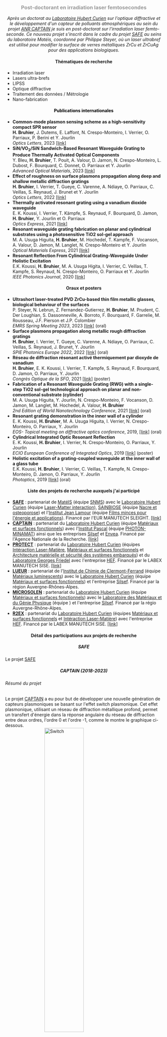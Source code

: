 <html>
	<head>
		<style>
			h1 {
  				text-align: center;
				}
			h2 {
  				text-align: center;
				}
			h3 {
  				text-align: center;
				}
			h4 {
  				text-align: center;
				}
			h5 {
  				text-align: center;
				}
			.center {
				display: block;
				margin-left: auto;
				margin-right: auto;
				width: 50%;
			}
			p {
				text-align: center;
				font-style: italic;
			}
		</style>
	</head>
	<body>
		<!--<h1>Hugo Bruhier</h1>-->
		<h3><span style="color: #999999;">Post-doctorant en irradiation laser femtosecondes</span></h3>
		<p>Après un doctorat au <a href="https://laboratoirehubertcurien.univ-st-etienne.fr/en/index.html">Laboratoire Hubert Curien</a> sur l'optique diffractive et le développement d'un capteur de polluants atmosphériques au sein du projet <a href="https://anr.fr/Projet-ANR-18-CE04-0008">ANR CAPTAIN</a> je suis en post-doctorat sur l'irradiation laser femto-seconde. Ce nouveau projet s'inscrit dans le cadre du projet <a href="https://manutech-sleight.com/sleight-s-research-projects/safe-research-project-259621.kjsp">SAFE</a> au seins du laboratoire Matéis, coordonné par Philippe Steyer, où un laser ultrabref est utilisé pour modifier la surface de verres métalliques ZrCu et ZrCuAg pour des applications biologiques.</p>
		<h4>Thématiques de recherche</h4>
		<ul>
			<li>Irradiation laser</li>
			<li>Lasers ultra-brefs</li>
			<li>LIPSS</li>
			<li>Optique diffractive</li>
			<li>Traitement des données / Métrologie</li>
			<li>Nano-fabrication</li>
		</ul>
		<h4 style="color: #2e6c80;"><span style="color: #000000;">Publications internationales</span></h4>
		<ul>
			<li><strong>Common-mode plasmon sensing scheme as a high-sensitivity compact SPR sensor</strong><br /><strong>H. Bruhier</strong>, J. Dutems, E. Laffont, N. Crespo-Monteiro, I. Verrier, O. Parriaux, P. Berini et Y. Jourlin<br /><em>Optics Letters</em>, 2023 <a href="https://doi.org/10.1364/OL.483692">[link]</a></li>
			<li><strong>SiN/VO<sub>2</sub>/SiN Sandwich‐Based Resonant Waveguide Grating to Produce Thermally Activated Optical Components</strong><br />Y. Bleu, <strong>H. Bruhier</strong>, T. Pouit, A. Valour, D. Jamon, N. Crespo-Monteiro, L. Dubost, F. Bourquard, C. Donnet, O. Parriaux et Y. Jourlin<br /><em>Advanced Optical Materials</em>, 2023 <a href="https://doi.org/10.1002/adom.202300126">[link]</a></li>
			<li><strong>Effect of roughness on surface plasmons propagation along deep and shallow metallic diffraction gratings</strong><br /><strong>H. Bruhier</strong>, I. Verrier, T. Gueye, C. Varenne, A. Ndiaye, O. Parriaux, C. Veillas, S. Reynaud, J. Brunet et Y. Jourlin<br /><em>Optics Letters</em>, 2022 <a href="https://doi.org/10.1364/OL.443659">[link]</a></li>
			<li><strong>Thermally activated resonant grating using a vanadium dioxide waveguide</strong><br />E. K. Koussi, I. Verrier, T. K&auml;mpfe, S. Reynaud, F. Bourquard, D. Jamon, <strong>H. Bruhier</strong>, Y. Jourlin et O. Parriaux<br /><em>Optics Express</em>, 2021 <a href="https://doi.org/10.1364/OME.413373">[link]</a></li>
			<li><strong>Resonant waveguide grating fabrication on planar and cylindrical substrates using a photosensitive TiO2 sol-gel approach</strong><br />M. A. Usuga Higuita, <strong>H. Bruhier</strong>, M. Hochedel, T. Kampfe, F. Vocanson, A. Valour, D. Jamon, M. Langlet, N. Crespo-Monteiro et Y. Jourlin<br /><em>Optical Materials Express</em>, 2021 <a href="https://doi.org/10.1364/OME.411560">[link]</a></li>
			<li><strong>Resonant Reflection From Cylindrical Grating-Waveguide Under Holistic Excitation</strong><br />E.K. Koussi, <strong>H. Bruhier</strong>, M. A. Usuga Higita, I. Verrier, C. Veillas, T. Kampfe, S. Reynaud, N. Crespo-Monteiro, O. Parriaux et Y. Jourlin&nbsp;<br /><em>IEEE Photonics Journal</em>, 2020 <a href="https://doi.org/10.1109/JPHOT.2020.2966146">[link]</a></li>
		</ul>
		<h4>Oraux et posters</h4>
		<ul>
			<li><strong>Ultrashort laser-treated PVD ZrCu-based thin film metallic glasses, biological behaviour of the surfaces</strong><br />P. Steyer, N. Lebrun, Z. Fernandez-Gutierrez, <strong>H. Bruhier</strong>, M. Prudent, C. Der Loughian, S. Dassonneville, A. Borroto, F. Bourquard, F. Garrelie, M. Rousseau, J.F. Pierson et J.P. Colombier<br /><em>EMRS Spring Meeting 2023</em>, 2023 <a href="">[link]</a> (oral)</li>
			<li><strong>Surface plasmons propagation along metallic rough diffraction gratings</strong><br /><strong>H. Bruhier</strong>, I. Verrier, T. Gueye, C. Varenne, A. Ndiaye, O. Parriaux, C. Veillas, S. Reynaud, J. Brunet, Y. Jourlin<br /><em>SPIE Photonics Europe 2022</em>, 2022 <a href="https://doi.org/10.1117/12.2620944">[link]</a> (oral)</li>
			<li><strong>Réseau de diffraction résonant activé thermiquement par dioxyde de vanadium</strong><br /><strong>H. Bruhier</strong>, E. K. Koussi, I. Verrier, T. Kampfe, S. Reynaud, F. Bourquard, D. Jamon, O. Parriaux, Y. Jourlin<br /><em>Congrès Optique de la SFO</em>, 2021 <a href="https://hal.archives-ouvertes.fr/hal-03346630">[link]</a> (poster)</li>
			<li><strong>Fabrication of a Resonant Waveguide Grating (RWG) with a single-step TiO2 sol-gel technological approach on planar and non-conventional substrate (cylinder)</strong><br />M. A. Usuga Higuita, Y. Jourlin, N. Crespo-Monteiro, F. Vocanson, D. Jamon, M. Langlet, M. Hochedel, A. Valour, <strong>H. Bruhier</strong><br /><em>2nd Edition of World Nanotechnology Conference</em>, 2021 <a href="https://hal.archives-ouvertes.fr/hal-03273603">[link]</a> (oral)</li>
			<li><strong>Resonant grating demonstration in the inner wall of a cylinder</strong><br />E. K. Koussi, <strong>H. Bruhier</strong>, M. A. Usuga Higuita, I. Verrier, N. Crespo-Monteiro, O. Parriaux, Y. Jourlin<br /><em>EOS- Topical meeting on diffractive optics conference</em>, 2019, <a href="https://hal.archives-ouvertes.fr/hal-02348191">[link]</a> (oral)</li>
			<li><strong>Cylindrical Integrated Optic Resonant Reflection</strong><br />E. K. Koussi, <strong>H. Bruhier</strong>, I. Verrier, N. Crespo-Monteiro, O. Parriaux, Y. Jourlin<br /><em>ECIO European Conference of Integrated Optics</em>, 2019 <a href="https://hal.archives-ouvertes.fr/hal-02348028">[link]</a> (poster)</li>
			<li><strong>Holistic excitation of a grating-coupled waveguide at the inner wall of a glass tube</strong><br />E.K. Koussi, <strong>H. Bruhier</strong>, I. Verrier, C. Veillas, T. Kampfe, N. Crespo-Monteiro, D. Jamon, O. Parriaux, Y. Jourlin<br /><em>Photoptics</em>, 2019 <a href="https://hal.archives-ouvertes.fr/hal-02056463">[link]</a> (oral)</li>
		</ul>
		<h4>Liste des projets de recherche auxquels j'ai participé</h4>
		<ul>
			<li><strong><a href="#ProjetSafe">SAFE</a></strong> : partenariat de <a href="https://mateis.insa-lyon.fr/fr">MatéIS</a> (équipe <a href="https://mateis.insa-lyon.fr/fr/content/nano-et-micro-structures">SNMS</a>) avec le <a href="https://laboratoirehubertcurien.univ-st-etienne.fr/en/index.html">Laboratoire Hubert Curien</a> (équipe <a href="https://laboratoirehubertcurien.univ-st-etienne.fr/en/teams/laser-matter-interaction.html">Laser-Matter interaction</a>), <a href="https://sainbiose.univ-st-etienne.fr/fr/index.html">SAINBIOSE</a> (équipe <a href="https://sainbiose.univ-st-etienne.fr/fr/bto/dut-bac-2/nacre-et-osteoporose.html">Nacre et osteoporose</a>) et l'<a href="https://ijl.univ-lorraine.fr">Institut Jean Lamour</a> (équipe <a href="https://ijl.univ-lorraine.fr/equipes/equipe-films-minces-pour-lenergie-et-applications">Films minces pour l'énergie et applications</a>). Financé par l'EUR MANUTECH SLEIGHT. <a href="https://manutech-sleight.com/sleight-s-research-projects/safe-research-project-259621.kjsp">[link]</a></li>
			<li><strong><a href="#ProjetCaptain">CAPTAIN</a></strong> : partenariat du <a href="https://laboratoirehubertcurien.univ-st-etienne.fr/en/index.html">Laboratoire Hubert Curien</a> (équipe <a href="https://laboratoirehubertcurien.univ-st-etienne.fr/en/teams/functional-materials-and-surfaces.html">Matériaux et surfaces fonctionnels</a>) avec l'<a href="http://www.institutpascal.uca.fr/index.php/fr/">Institut Pascal</a> (équipe <a href="http://www.institutpascal.uca.fr/index.php/fr/minamat/61-photon/492-minamat-operation-capteurs-de-gaz-microsystemes">PHOTON-MINAMAT</a>) ainsi que les entreprises <a href="https://www.silsef.com/">Silsef</a> et <a href="https://www.envea.global/fr/">Envea</a>. Financé par l'Agence Nationale de la Recherche. <a href="https://anr.fr/Projet-ANR-18-CE04-0008">[link]</a></li>
			<li><strong><a href="#ProjetProtect">PROTECT</a></strong> : partenariat du <a href="https://laboratoirehubertcurien.univ-st-etienne.fr/en/index.html">Laboratoire Hubert Curien</a> (équipes <a href="https://laboratoirehubertcurien.univ-st-etienne.fr/en/teams/laser-matter-interaction.html">Intéraction Laser-Matière</a>, <a href="https://laboratoirehubertcurien.univ-st-etienne.fr/en/teams/functional-materials-and-surfaces.html">Matériaux et surfaces fonctionnels</a> et <a href="https://laboratoirehubertcurien.univ-st-etienne.fr/en/teams/secure-embedded-systems-hardware-architectures.html">Architecture matérielle et sécurité des systèmes embarqués</a>) et du <a href="https://www.mines-stetienne.fr/lgf/">Laboratoire Georges Friedel</a> avec l'entreprise <a href="https://www.hef.fr/">HEF</a>. Financé par le LABEX MANUTECH SISE. <a href="https://manutech-sise.universite-lyon.fr/projet-protect-169582.kjsp">[link]</a></li>
			<li><strong><a href="#ProjetLueur">LUEUR</a></strong> : partenariat de l'<a href="https://iccf.uca.fr/#/">Institut de Chimie de Clermont-Ferrand</a> (équipe <a href="https://iccf.uca.fr/recherche/materiaux-inorganiques/materiaux-luminescents#/admin">Matériaux luminescents</a>) avec le <a href="https://laboratoirehubertcurien.univ-st-etienne.fr/en/index.html">Laboratoire Hubert Curien</a> (équipe <a href="https://laboratoirehubertcurien.univ-st-etienne.fr/en/teams/functional-materials-and-surfaces.html">Matériaux et surfaces fonctionnels</a>) et l'entreprise <a href="https://www.silsef.com/">Silsef</a>. Financé par la région Auvergne-Rhônes-Alpes.</li>
			<li><strong><a href="#ProjetMicrosolen">MICROSOLEN</a></strong> : partenariat du <a href="https://laboratoirehubertcurien.univ-st-etienne.fr/en/index.html">Laboratoire Hubert Curien</a> (équipe <a href="https://laboratoirehubertcurien.univ-st-etienne.fr/en/teams/functional-materials-and-surfaces.html">Matériaux et surfaces fonctionnels</a>) avec le <a href="https://lmgp.grenoble-inp.fr/">Laboratoire des Matériaux et du Génie Physique</a> (équipe ) et l'entreprise <a href="https://www.silsef.com/">Silsef</a>. Financé par la régio Auvergne-Rhône-Alpes.</li>
			<li><strong><a href="#ProjetR2EX">R2EX</a></strong> : partenariat du <a href="https://laboratoirehubertcurien.univ-st-etienne.fr/en/index.html">Laboratoire Hubert Curien</a> (équipes <a href="https://laboratoirehubertcurien.univ-st-etienne.fr/en/teams/functional-materials-and-surfaces.html">Matériaux et surfaces fonctionnels</a> et <a href="https://laboratoirehubertcurien.univ-st-etienne.fr/en/teams/laser-matter-interaction.html">Intéraction Laser-Matière</a>) avec l'entreprise <a href="https://www.hef.fr/">HEF</a>. Financé par le LABEX MANUTECH SISE. <a href="https://manutech-sise.universite-lyon.fr/axe-3-labex-2011-2019/projet-r2ex-54096.kjsp">[link]</a></li>
		</ul>
		<h4>Détail des participations aux projets de recherche</h4>
			<h5><a id="ProjetSafe">SAFE</a></h5>
				Le projet <a href="https://anr.fr/Projet-ANR-18-CE04-0008">SAFE</a>
			<h5><a id="ProjetCaptain">CAPTAIN</a> (2018-2023)</h5>
				<h6>Résumé du projet</h6>
					Le projet <a href="https://anr.fr/Projet-ANR-18-CE04-0008">CAPTAIN</a> a eu pour but de développer une nouvelle génération de capteurs plasmoniques se basant sur l'effet switch plasmonique. Cet effet plasmonique, utilisant un réseau de diffraction métallique profond, permet un transfert d'énergie dans la réponse angulaire du réseau de diffraction entre deux ordres, l'ordre 0 et l'ordre -1, comme le montre le graphique ci-dessous.
					<img src="Switch.png" alt="Switch" class="center">
					<p>Efficacité de diffraction des ordres réfléchis 0 et -1 d'un réseau sinusoïdal en or(période de nm et profonduer  nm) à une logueur d'onde de XX nm en polarization TM.</p>
				<h6>Principaux résultats</h6>
					<ul>
						<li>Fabrication (par LIL) et réplication en sol-gel de réseaux sinusoïdaux "profonds"</li>
						<li>Démonstration de la possibilité d'utiliser l'effet switch comme mesure de variation d'indice</li>
						<li>Sensibilité plasmonique de la phtalocyanine de cuivre à une gaz réducteur (NH<sub>3</sub>)</li>
					</ul>
				<h6>Missions effectuées</h6>
					<ul>
						<li>Modélisation électromagnétique de réseaux plasmoniques sinusoïdaux profonds (méthode Chandezon)</li>
						<li>Fabrication par lithographie laser interférentielle de réseaux sinusoïdaux profonds</li>
						<li>Dépôt de couches métalliques fines par évapoation thermique</li>
						<li>Caractérisation topographique des structures fabriquées</li>
						<li>Analyse métrologique de la chaîne de mesure mise en place pour le capteur</li>
						<li>Instrumentation des bancs de mesures de la réponse angulaire et de la réponse plasmonique</li>
					</ul>
				<h6>Publications/conférences liées au projet</h6>
					<ul>
						<li><strong>Conception et caractérisation de capteurs plasmoniques et conductimétriques dédiés à la mesure de N02 et 03 pour le contrôle de la qualité de l'air</strong><br />Thiaka Gueye<br /><em>Thèse de doctorat</em>, Université Clermont Auvergne, Clermont-Ferrand, 2023</li>
						<li><strong>Développement d'un capteur plasmonique pour le contrôe de la qualité de l'air</strong><br /><strong>H. Bruhier</strong><br /><em>Thèse de doctorat</em>, Université Jean Monnet, Saint-Etienne, 2023</li>
						<li><strong>Common-mode plasmon sensing scheme as a high-sensitivity compact SPR sensor</strong><br /><strong>H. Bruhier</strong>, J. Dutems, E. Laffont, N. Crespo-Monteiro, I. Verrier, O. Parriaux, P. Berini et Y. Jourlin<br /><em>Optics Letters</em>, 2023 <a href="https://doi.org/10.1364/OL.483692">[link]</a></li>
						<li><strong>Surface plasmons propagation along metallic rough diffraction gratings</strong><br /><strong>H. Bruhier</strong>, I. Verrier, T. Gueye, C. Varenne, A. Ndiaye, O. Parriaux, C. Veillas, S. Reynaud, J. Brunet, Y. Jourlin<br /><em>SPIE Photonics Europe 2022</em>, 2022 <a href="https://doi.org/10.1117/12.2620944">[link]</a> (oral)</li>
						<li><strong>Effect of roughness on surface plasmons propagation along deep and shallow metallic diffraction gratings</strong><br /><strong>H. Bruhier</strong>, I. Verrier, T. Gueye, C. Varenne, A. Ndiaye, O. Parriaux, C. Veillas, S. Reynaud, J. Brunet et Y. Jourlin<br /><em>Optics Letters</em>, 2022 <a href="https://doi.org/10.1364/OL.443659">[link]</a></li>
						<li><strong>Ultra hight sensitive NO<sub>2</sub> gas microsensor for environmental monitoring or mapping urban air quality</strong><br />T. Gueye, J. Brunet, A. Ndiaye, C. Varenne, E. Riuz et A. Pauly<br /><em>Sensors 2021</em>, 2021 <a href="https://hal.science/hal-03607665v1">[link]</a> (oral)</li>
					</ul>
			<h5><a id="ProjetProtect">PROTECT</a> (2021-2023)</h5>
				Le projet <a href="https://anr.fr/Projet-ANR-18-CE04-0008">PROTECT</a>
			<h5><a id="ProjetLueur">LUEUR</a> (2019-2023)</h5>
				Le projet <a href="https://anr.fr/Projet-ANR-18-CE04-0008">LUEUR</a>
			<h5><a id="ProjetMicrosolen">MICROSOLEN</a></h5>
				Le projet <a href="https://anr.fr/Projet-ANR-18-CE04-0008">MICROSOLEN</a>
			<h5><a id="ProjetR2EX">R2EX</a> (2016-2019)</h5>
				Le projet <a href="https://anr.fr/Projet-ANR-18-CE04-0008">R2EX</a>
		<h4>Enseignement</h4>
		<ul>
			<li>2023-2024 : TP Conditionnement des signaux analogiques (IUT)</li>
			<li>2021-2022 : TP Conditionnement des signaux analogiques (IUT), TP Optique Ondulatoire (IUT), CM/TD Statistiques Industrielles (Ecole d'ingénieur)</li>
			<li>2020-2021 : TP Métrologie (IUT), TP Optique Ondulatoire (IUT), TP Traitement des données (IUT), CM/TD Statistiques Industrielles (Ecole d'ingénieur)</li>
			<li>2019-2020 : TP Métrologie (IUT), TP Optique Ondulatoire (IUT), TP Traitement des donnés (IUT)</li>
		</ul>
		<h4>Détails des cours</h4>
		<ul>
			<li><em>CM/TD Statistiques Industrielles</em><br />Rappels des bases de probabilités et statistiques. Tests du &xi<sup>2</sup>. Régression linéaire, multilinéaire et introduction à la régression non-linéaire.</li>
			<li><em>TP Conditionnement des signaux analogiques</em><br />Notions à l'utilisation de la FFT sur es oscillosccopes numériques, étude et caractérisation de systèmes du deuxième ordre, oscillateur à pont de Wien, introduction à la modulation d'amplitude et introduction à l'asservissement par PID.(DUT Mesures Physiques Saint-Etienne, 2<sup>ème</sup> année et BUT Mesures Physiques Saint-Etienne, 2<sup>ème</sup> année)</li>
			<li><em>TP Métrologie</em><br />Caractérisation de l'incertitude d'une chaine de mesure dans son ensemble, vérification d'appareils de mesures à partir d'étalon, incertitude par loi de propagation et introduction aux tests du &xi<sup>2</sup>. (DUT Mesures Physiques Saint-Etienne, 2<sup>ème</sup> année)</li>
			<li><em>TP Optique Ondulatoire</em><br />Caractérisation d'une diode laser, introduction à la polarisation, mesure optique par la figure de diffraction, filtrage spatial, mise en place d'une monochromateur et mesure de température/déformation par réseau de Bragg. (DUT Mesures Physiques Saint-Etienne, 2<sup>ème</sup> année)</li>
			<li><em>TP Traitement des données</em><br />Introduction à l'utilisation d'Excel pour la métrologie : tracé de courbes et d'histogrammes, droite de régression, calcul d'incertitudes. (DUT Mesures Physiques Saint-Etienne, 1<sup>ère</sup> année)</li>
		</ul>
		<h4>Encadrement de stagiaires</h4>
		<ul>
			<li><strong>Cécilia Perrette</strong> : Caractérisation dans l'espace fréquentiel d'images MEB<br />Juin-Juillet 2023, co-supervisée avec Florent Bourquard</li>
			<li><strong>Yaël Pichon</strong> : Automatisation d'un banc de mesure angulaire<br />Avril-Juin 2022, co-supervisé avec Yves Jourlin, Isabelle Verrier et Nicolas Crespo-Monteiro</li>
		</ul>
		<h4>Divers</h4>
		<ul>
			<li>Membre d'un groupe de musique depuis 2017 : Mimi H <a href="https://www.youtube.com/@mimih4029">Youtube</a> & <a href="https://fr-fr.facebook.com/emeline.mimih/">Facebook</a></li>
			<li>Animation depuis novembre 2021 d'une scène ouverte hebdomadaire le dimanche au <a href="https://fr-fr.facebook.com/cafelesartistes/">café Les Artistes</a></li>
		</ul>
	</body>
</html>